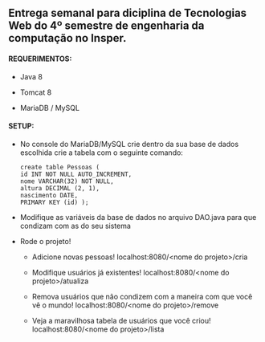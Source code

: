 ## Entrega semanal para diciplina de Tecnologias Web do 4º semestre de engenharia da computação no Insper.

#### REQUERIMENTOS:

* Java 8

* Tomcat 8

* MariaDB / MySQL

#### SETUP:

* No console do MariaDB/MySQL crie dentro da sua base de dados escolhida crie a tabela com o seguinte comando:
    ```
    create table Pessoas (
    id INT NOT NULL AUTO_INCREMENT,
    nome VARCHAR(32) NOT NULL,
    altura DECIMAL (2, 1),
    nascimento DATE,
    PRIMARY KEY (id) );
    ```

* Modifique as variáveis da base de dados no arquivo DAO.java para que condizam com as do seu sistema

* Rode o projeto!
  - Adicione novas pessoas!
    localhost:8080/\<nome do projeto>/cria

  - Modifique usuários já existentes!
    localhost:8080/\<nome do projeto>/atualiza

  - Remova usuários que não condizem com a maneira com que você vê o mundo!
    localhost:8080/\<nome do projeto>/remove

  - Veja a maravilhosa tabela de usuários que você criou!
    localhost:8080/\<nome do projeto>/lista